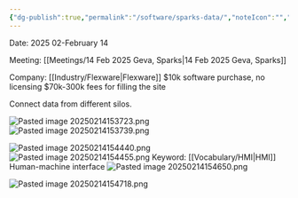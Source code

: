 ```yaml
---
{"dg-publish":true,"permalink":"/software/sparks-data/","noteIcon":"","created":"2025-02-14T15:37:03.779-06:00"}
---
```


Date: 2025 02-February 14

Meeting: [[Meetings/14 Feb 2025 Geva, Sparks\|14 Feb 2025 Geva, Sparks]]

Company: [[Industry/Flexware\|Flexware]]
$10k software purchase, no licensing
$70k-300k fees for filling the site

Connect data from different silos.

![Pasted image 20250214153723.png](/img/user/Pasted%20image%2020250214153723.png)
![Pasted image 20250214153739.png](/img/user/Pasted%20image%2020250214153739.png)

![Pasted image 20250214154440.png](/img/user/Pasted%20image%2020250214154440.png)
![Pasted image 20250214154455.png](/img/user/Pasted%20image%2020250214154455.png)
Keyword: [[Vocabulary/HMI\|HMI]] Human-machine interface
![Pasted image 20250214154650.png](/img/user/Pasted%20image%2020250214154650.png)

![Pasted image 20250214154718.png](/img/user/Pasted%20image%2020250214154718.png)

